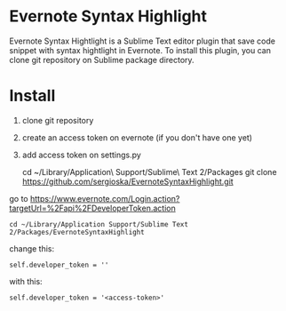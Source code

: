 Evernote Syntax Highlight
=========================

Evernote Syntax Hightlight is a Sublime Text editor plugin that save code snippet with syntax hightlight in Evernote.
To install this plugin, you can clone git repository on Sublime package directory.

Install
========

1. clone git repository
2. create an access token on evernote (if you don't have one yet)
3. add access token on settings.py


    cd ~/Library/Application\ Support/Sublime\ Text 2/Packages
    git clone https://github.com/sergioska/EvernoteSyntaxHighlight.git

go to https://www.evernote.com/Login.action?targetUrl=%2Fapi%2FDeveloperToken.action

    cd ~/Library/Application Support/Sublime Text 2/Packages/EvernoteSyntaxHighlight

change this:
    
    self.developer_token = ''
    
with this:
    
    self.developer_token = '<access-token>'
    




